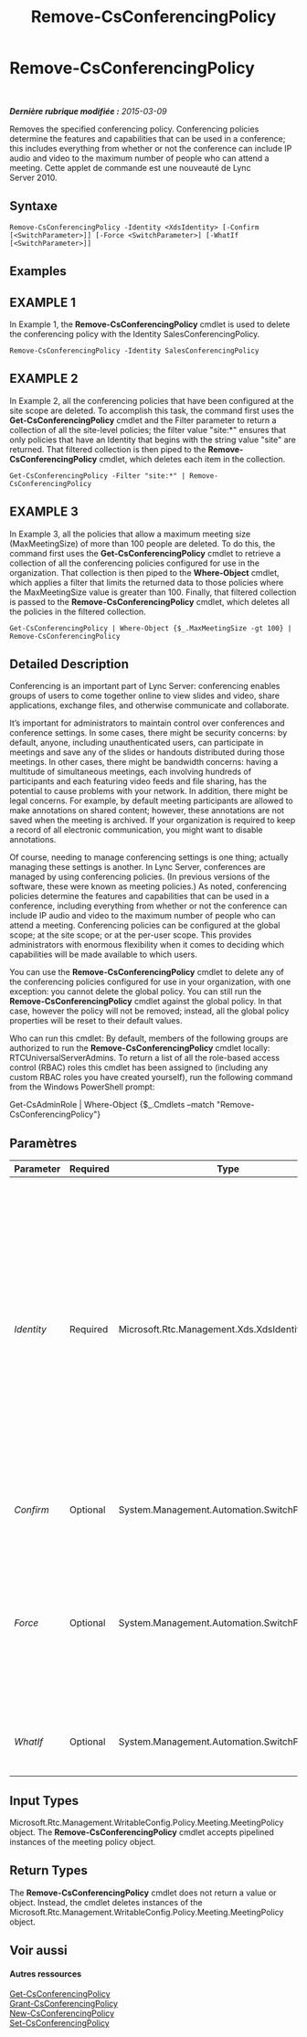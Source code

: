 ﻿---
title: Remove-CsConferencingPolicy
TOCTitle: Remove-CsConferencingPolicy
ms:assetid: 8fe81ace-d167-414b-9455-8be7ddc0cab5
ms:mtpsurl: https://technet.microsoft.com/fr-fr/library/Gg398728(v=OCS.15)
ms:contentKeyID: 49298064
ms.date: 05/20/2016
mtps_version: v=OCS.15
ms.translationtype: HT
---

# Remove-CsConferencingPolicy

 

_**Dernière rubrique modifiée :** 2015-03-09_

Removes the specified conferencing policy. Conferencing policies determine the features and capabilities that can be used in a conference; this includes everything from whether or not the conference can include IP audio and video to the maximum number of people who can attend a meeting. Cette applet de commande est une nouveauté de Lync Server 2010.

## Syntaxe

    Remove-CsConferencingPolicy -Identity <XdsIdentity> [-Confirm [<SwitchParameter>]] [-Force <SwitchParameter>] [-WhatIf [<SwitchParameter>]]

## Examples

## EXAMPLE 1

In Example 1, the **Remove-CsConferencingPolicy** cmdlet is used to delete the conferencing policy with the Identity SalesConferencingPolicy.

    Remove-CsConferencingPolicy -Identity SalesConferencingPolicy

## EXAMPLE 2

In Example 2, all the conferencing policies that have been configured at the site scope are deleted. To accomplish this task, the command first uses the **Get-CsConferencingPolicy** cmdlet and the Filter parameter to return a collection of all the site-level policies; the filter value "site:\*" ensures that only policies that have an Identity that begins with the string value "site" are returned. That filtered collection is then piped to the **Remove-CsConferencingPolicy** cmdlet, which deletes each item in the collection.

    Get-CsConferencingPolicy -Filter "site:*" | Remove-CsConferencingPolicy

## EXAMPLE 3

In Example 3, all the policies that allow a maximum meeting size (MaxMeetingSize) of more than 100 people are deleted. To do this, the command first uses the **Get-CsConferencingPolicy** cmdlet to retrieve a collection of all the conferencing policies configured for use in the organization. That collection is then piped to the **Where-Object** cmdlet, which applies a filter that limits the returned data to those policies where the MaxMeetingSize value is greater than 100. Finally, that filtered collection is passed to the **Remove-CsConferencingPolicy** cmdlet, which deletes all the policies in the filtered collection.

    Get-CsConferencingPolicy | Where-Object {$_.MaxMeetingSize -gt 100} | Remove-CsConferencingPolicy 

## Detailed Description

Conferencing is an important part of Lync Server: conferencing enables groups of users to come together online to view slides and video, share applications, exchange files, and otherwise communicate and collaborate.

It’s important for administrators to maintain control over conferences and conference settings. In some cases, there might be security concerns: by default, anyone, including unauthenticated users, can participate in meetings and save any of the slides or handouts distributed during those meetings. In other cases, there might be bandwidth concerns: having a multitude of simultaneous meetings, each involving hundreds of participants and each featuring video feeds and file sharing, has the potential to cause problems with your network. In addition, there might be legal concerns. For example, by default meeting participants are allowed to make annotations on shared content; however, these annotations are not saved when the meeting is archived. If your organization is required to keep a record of all electronic communication, you might want to disable annotations.

Of course, needing to manage conferencing settings is one thing; actually managing these settings is another. In Lync Server, conferences are managed by using conferencing policies. (In previous versions of the software, these were known as meeting policies.) As noted, conferencing policies determine the features and capabilities that can be used in a conference, including everything from whether or not the conference can include IP audio and video to the maximum number of people who can attend a meeting. Conferencing policies can be configured at the global scope; at the site scope; or at the per-user scope. This provides administrators with enormous flexibility when it comes to deciding which capabilities will be made available to which users.

You can use the **Remove-CsConferencingPolicy** cmdlet to delete any of the conferencing policies configured for use in your organization, with one exception: you cannot delete the global policy. You can still run the **Remove-CsConferencingPolicy** cmdlet against the global policy. In that case, however the policy will not be removed; instead, all the global policy properties will be reset to their default values.

Who can run this cmdlet: By default, members of the following groups are authorized to run the **Remove-CsConferencingPolicy** cmdlet locally: RTCUniversalServerAdmins. To return a list of all the role-based access control (RBAC) roles this cmdlet has been assigned to (including any custom RBAC roles you have created yourself), run the following command from the Windows PowerShell prompt:

Get-CsAdminRole | Where-Object {$\_.Cmdlets –match "Remove-CsConferencingPolicy"}

## Paramètres


<table>
<colgroup>
<col style="width: 25%" />
<col style="width: 25%" />
<col style="width: 25%" />
<col style="width: 25%" />
</colgroup>
<thead>
<tr class="header">
<th>Parameter</th>
<th>Required</th>
<th>Type</th>
<th>Description</th>
</tr>
</thead>
<tbody>
<tr class="odd">
<td><p><em>Identity</em></p></td>
<td><p>Required</p></td>
<td><p>Microsoft.Rtc.Management.Xds.XdsIdentity</p></td>
<td><p>Unique identifier for the conferencing policy to be removed. Conferencing policies can be configured at the global, site, or per-user scopes. To remove the global policy, use this syntax: -Identity global. (Note that the global policy cannot actually be removed. Instead, all the policy properties will be reset to their default values.) To remove a site policy, use syntax similar to this: -Identity site:Redmond. To remove a per-user policy, use syntax similar to this: -Identity SalesConferencingPolicy.</p>
<p>Wildcards are not allowed when specifying an Identity.</p></td>
</tr>
<tr class="even">
<td><p><em>Confirm</em></p></td>
<td><p>Optional</p></td>
<td><p>System.Management.Automation.SwitchParameter</p></td>
<td><p>Vous demande confirmation avant d’exécuter la commande.</p></td>
</tr>
<tr class="odd">
<td><p><em>Force</em></p></td>
<td><p>Optional</p></td>
<td><p>System.Management.Automation.SwitchParameter</p></td>
<td><p>If present, causes the <strong>Remove-CsConferencingPolicy</strong> cmdlet to delete the per-user policy even if the policy in question is currently assigned to at least one user. If not present, you will be asked to confirm the deletion request before the policy will be removed.</p></td>
</tr>
<tr class="even">
<td><p><em>WhatIf</em></p></td>
<td><p>Optional</p></td>
<td><p>System.Management.Automation.SwitchParameter</p></td>
<td><p>Décrit ce qui se passe si vous exécutez la commande sans l’exécuter réellement.</p></td>
</tr>
</tbody>
</table>


## Input Types

Microsoft.Rtc.Management.WritableConfig.Policy.Meeting.MeetingPolicy object. The **Remove-CsConferencingPolicy** cmdlet accepts pipelined instances of the meeting policy object.

## Return Types

The **Remove-CsConferencingPolicy** cmdlet does not return a value or object. Instead, the cmdlet deletes instances of the Microsoft.Rtc.Management.WritableConfig.Policy.Meeting.MeetingPolicy object.

## Voir aussi

#### Autres ressources

[Get-CsConferencingPolicy](get-csconferencingpolicy.md)  
[Grant-CsConferencingPolicy](grant-csconferencingpolicy.md)  
[New-CsConferencingPolicy](new-csconferencingpolicy.md)  
[Set-CsConferencingPolicy](set-csconferencingpolicy.md)

